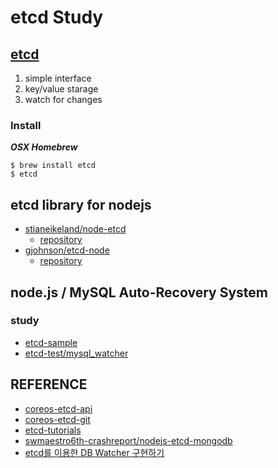 # etcd Study

## [etcd](https://github.com/coreos/etcd)

1. simple interface
2. key/value starage
3. watch for changes

### Install
**_OSX Homebrew_**

    $ brew install etcd
    $ etcd

## etcd library for nodejs
* [stianeikeland/node-etcd](https://www.npmjs.com/package/node-etcd)
	* [repository](https://github.com/stianeikeland/node-etcd) 
* [gjohnson/etcd-node](https://www.npmjs.com/package/etcd)
	* [repository](https://github.com/gjohnson/etcd-node) 

## node.js / MySQL Auto-Recovery System

### study
* [etcd-sample](https://github.com/honeyqa/etcd-study/tree/master/etcd-sample)
* [etcd-test/mysql_watcher](https://github.com/honeyqa/etcd-study/tree/master/etcd-test/mysql_watcher)

## REFERENCE

* [coreos-etcd-api](https://coreos.com/etcd/docs/latest/api.html)
* [coreos-etcd-git](https://github.com/coreos/etcd/tree/master/etcdctl)
* [etcd-tutorials](https://www.digitalocean.com/community/tutorials/how-to-use-etcdctl-and-etcd-coreos-s-distributed-key-value-store)
* [swmaestro6th-crashreport/nodejs-etcd-mongodb](https://github.com/swmaestro6th-crashreport/nodejs-etcd-mongodb)
* [etcd를 이용한 DB Watcher 구현하기](http://www.slideshare.net/parkdainel/etcd-db-watcher)
